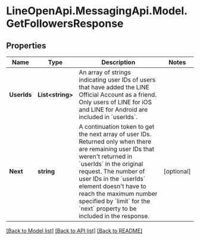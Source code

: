 # LineOpenApi.MessagingApi.Model.GetFollowersResponse

## Properties

Name | Type | Description | Notes
------------ | ------------- | ------------- | -------------
**UserIds** | **List&lt;string&gt;** | An array of strings indicating user IDs of users that have added the LINE Official Account as a friend. Only users of LINE for iOS and LINE for Android are included in &#x60;userIds&#x60;.  | 
**Next** | **string** | A continuation token to get the next array of user IDs. Returned only when there are remaining user IDs that weren&#39;t returned in &#x60;userIds&#x60; in the original request. The number of user IDs in the &#x60;userIds&#x60; element doesn&#39;t have to reach the maximum number specified by &#x60;limit&#x60; for the &#x60;next&#x60; property to be included in the response.   | [optional] 

[[Back to Model list]](../README.md#documentation-for-models) [[Back to API list]](../README.md#documentation-for-api-endpoints) [[Back to README]](../README.md)

